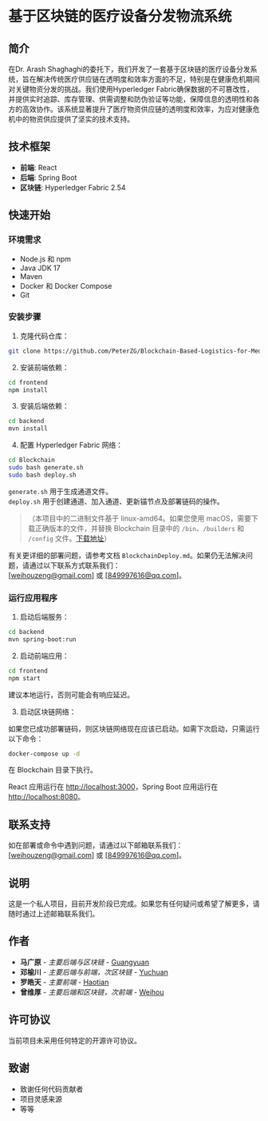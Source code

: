 # 基于区块链的医疗设备分发物流系统


## 简介

在Dr. Arash Shaghaghi的委托下，我们开发了一套基于区块链的医疗设备分发系统，旨在解决传统医疗供应链在透明度和效率方面的不足，特别是在健康危机期间对关键物资分发的挑战。我们使用Hyperledger Fabric确保数据的不可篡改性，并提供实时追踪、库存管理、供需调整和防伪验证等功能，保障信息的透明性和各方的高效协作。该系统显著提升了医疗物资供应链的透明度和效率，为应对健康危机中的物资供应提供了坚实的技术支持。

## 技术框架

- **前端**: React  
- **后端**: Spring Boot  
- **区块链**: Hyperledger Fabric 2.54  

## 快速开始

### 环境需求

- Node.js 和 npm  
- Java JDK 17  
- Maven  
- Docker 和 Docker Compose  
- Git  

### 安装步骤

1. 克隆代码仓库：

```sh
git clone https://github.com/PeterZG/Blockchain-Based-Logistics-for-Medical-Equipment-Distribution-System.git
```

2. 安装前端依赖：

```sh
cd frontend
npm install
```

3. 安装后端依赖：

```sh
cd backend
mvn install
```

4. 配置 Hyperledger Fabric 网络：

```sh
cd Blockchain
sudo bash generate.sh
sudo bash deploy.sh
```

`generate.sh` 用于生成通道文件。  
`deploy.sh` 用于创建通道、加入通道、更新锚节点及部署链码的操作。

> （本项目中的二进制文件基于 linux-amd64。如果您使用 macOS，需要下载正确版本的文件，并替换 Blockchain 目录中的 `/bin`、`/builders` 和 `/config` 文件。[下载地址](https://github.com/hyperledger/fabric/releases)）

有关更详细的部署问题，请参考文档 `BlockchainDeploy.md`。如果仍无法解决问题，请通过以下联系方式联系我们：  
[weihouzeng@gmail.com] 或 [849997616@qq.com]。

### 运行应用程序

1. 启动后端服务：

```sh
cd backend
mvn spring-boot:run
```

2. 启动前端应用：

```sh
cd frontend
npm start
```

建议本地运行，否则可能会有响应延迟。

3. 启动区块链网络：

如果您已成功部署链码，则区块链网络现在应该已启动。如需下次启动，只需运行以下命令：

```sh
docker-compose up -d
```

在 Blockchain 目录下执行。

React 应用运行在 [http://localhost:3000](http://localhost:3000)，Spring Boot 应用运行在 [http://localhost:8080](http://localhost:8080)。

## 联系支持

如在部署或命令中遇到问题，请通过以下邮箱联系我们：  
[weihouzeng@gmail.com] 或 [849997616@qq.com]。

## 说明

这是一个私人项目，目前开发阶段已完成。如果您有任何疑问或希望了解更多，请随时通过上述邮箱联系我们。

## 作者

- **马广原** - *主要后端与区块链* - [Guangyuan](https://github.com/Noplusultra)  
- **邓榆川** - *主要后端与前端，次区块链* - [Yuchuan](https://github.com/dyc54)  
- **罗皓天** - *主要前端* - [Haotian](https://github.com/Haotian14)  
- **曾维厚** - *主要后端和区块链，次前端* - [Weihou](https://github.com/PeterZG)  

## 许可协议

当前项目未采用任何特定的开源许可协议。

## 致谢

- 致谢任何代码贡献者  
- 项目灵感来源  
- 等等

